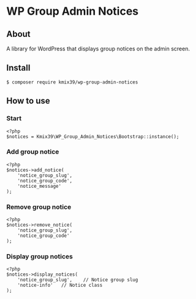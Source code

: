 # WP Group Admin Notices

## About

A library for WordPress that displays group notices on the admin screen.

## Install
```
$ composer require kmix39/wp-group-admin-notices
```

## How to use

### Start

```
<?php
$notices = Kmix39\WP_Group_Admin_Notices\Bootstrap::instance();
```

### Add group notice

```
<?php
$notices->add_notice(
	'notice_group_slug',
	'notice_group_code',
	'notice_message'
);
```

### Remove group notice

```
<?php
$notices->remove_notice(
	'notice_group_slug',
	'notice_group_code'
);
```

### Display group notices

```
<?php
$notices->display_notices(
	'notice_group_slug',	// Notice group slug
	'notice-info'	// Notice class
);
```
